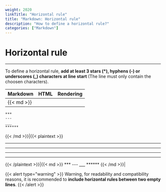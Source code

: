```yaml
---
weight: 2020
linkTitle: "Horizontal rule"
title: "Markdown: Horizontal rule"
description: "How to define a horizontal rule?"
categories: ["Markdown"]
---
```


# Horizontal rule
---

To define a horizontal rule, **add at least 3 stars (\*), hyphens (-) or underscores (_) characters at line start** (The line must only contain the choosen characters).

| Markdown | HTML | Rendering |
| -------- | ---- | --------- |
|{{< md >}}
```
***
---
___
******
```
{{< /md >}}|{{< plaintext >}}
<hr>
<hr>
<hr>
<hr>
{{< /plaintext >}}|{{< md >}}
***
---
___
******
{{< /md >}}|

{{< alert type="warning" >}}
Warning, for readability and compatibility reasons, it is recommended to **include horizontal rules between two empty lines**.
{{< /alert >}}
